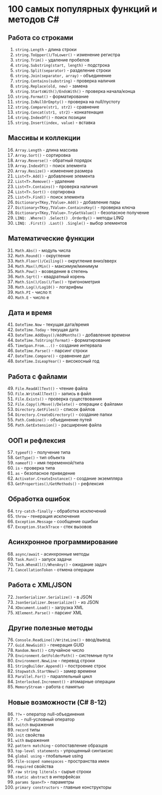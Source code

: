 # 100 самых популярных функций и методов C#

## Работа со строками
1. `string.Length` - длина строки
2. `string.ToUpper()/ToLower()` - изменение регистра
3. `string.Trim()` - удаление пробелов
4. `string.Substring(start, length)` - подстрока
5. `string.Split(separator)` - разделение строки
6. `string.Join(separator, array)` - объединение
7. `string.Contains(substring)` - проверка наличия
8. `string.Replace(old, new)` - замена
9. `string.StartsWith()/EndsWith()` - проверка начала/конца
10. `string.Format()` - форматирование
11. `string.IsNullOrEmpty()` - проверка на null/пустоту
12. `string.Compare(str1, str2)` - сравнение
13. `string.Concat(str1, str2)` - конкатенация
14. `string.IndexOf()` - поиск позиции
15. `string.Insert(index, value)` - вставка

## Массивы и коллекции
16. `Array.Length` - длина массива
17. `Array.Sort()` - сортировка
18. `Array.Reverse()` - обратный порядок
19. `Array.IndexOf()` - поиск элемента
20. `Array.Resize()` - изменение размера
21. `List<T>.Add()` - добавление элемента
22. `List<T>.Remove()` - удаление
23. `List<T>.Contains()` - проверка наличия
24. `List<T>.Sort()` - сортировка
25. `List<T>.Find()` - поиск элемента
26. `Dictionary<TKey,TValue>.Add()` - добавление пары
27. `Dictionary<TKey,TValue>.ContainsKey()` - проверка ключа
28. `Dictionary<TKey,TValue>.TryGetValue()` - безопасное получение
29. `LINQ: .Where() .Select() .OrderBy()` - методы LINQ
30. `LINQ: .First() .Last() .Single()` - выбор элементов

## Математические функции
31. `Math.Abs()` - модуль числа
32. `Math.Round()` - округление
33. `Math.Floor()/Ceiling()` - округление вниз/вверх
34. `Math.Max()/Min()` - максимум/минимум
35. `Math.Pow()` - возведение в степень
36. `Math.Sqrt()` - квадратный корень
37. `Math.Sin()/Cos()/Tan()` - тригонометрия
38. `Math.Log()/Log10()` - логарифмы
39. `Math.PI` - число π
40. `Math.E` - число e

## Дата и время
41. `DateTime.Now` - текущая дата/время
42. `DateTime.Today` - текущая дата
43. `DateTime.AddDays()/AddMonths()` - добавление времени
44. `DateTime.ToString(format)` - форматирование
45. `TimeSpan.From...()` - создание интервала
46. `DateTime.Parse()` - парсинг строки
47. `DateTime.Compare()` - сравнение дат
48. `DateTime.IsLeapYear()` - високосный год

## Работа с файлами
49. `File.ReadAllText()` - чтение файла
50. `File.WriteAllText()` - запись в файл
51. `File.Exists()` - проверка существования
52. `File.Copy()/Move()/Delete()` - операции с файлами
53. `Directory.GetFiles()` - список файлов
54. `Directory.CreateDirectory()` - создание папки
55. `Path.Combine()` - объединение путей
56. `Path.GetExtension()` - расширение файла

## ООП и рефлексия
57. `typeof()` - получение типа
58. `GetType()` - тип объекта
59. `nameof()` - имя переменной/типа
60. `is` - проверка типа
61. `as` - безопасное приведение
62. `Activator.CreateInstance()` - создание экземпляра
63. `GetProperties()/GetMethods()` - рефлексия

## Обработка ошибок
64. `try-catch-finally` - обработка исключений
65. `throw` - генерация исключения
66. `Exception.Message` - сообщение ошибки
67. `Exception.StackTrace` - стек вызовов

## Асинхронное программирование
68. `async/await` - асинхронные методы
69. `Task.Run()` - запуск задачи
70. `Task.WhenAll()/WhenAny()` - ожидание задач
71. `CancellationToken` - отмена операции

## Работа с XML/JSON
72. `JsonSerializer.Serialize()` - в JSON
73. `JsonSerializer.Deserialize()` - из JSON
74. `XDocument.Load()` - загрузка XML
75. `XElement.Parse()` - парсинг XML

## Другие полезные методы
76. `Console.ReadLine()/WriteLine()` - ввод/вывод
77. `Guid.NewGuid()` - генерация GUID
78. `Random.Next()` - случайное число
79. `Environment.GetFolderPath()` - системные пути
80. `Environment.NewLine` - перевод строки
81. `StringBuilder.Append()` - построение строк
82. `Stopwatch.StartNew()` - замер времени
83. `Parallel.For()` - параллельный цикл
84. `Interlocked.Increment()` - атомарные операции
85. `MemoryStream` - работа с памятью

## Новые возможности (C# 8-12)
86. `??=` - оператор null-объединения
87. `?.` - null-условный оператор
88. `switch` выражения
89. `record` типы
90. `init` свойства
91. `with` выражения
92. `pattern matching` - сопоставление образцов
93. `top-level statements` - упрощенный синтаксис
94. `global using` - глобальные using
95. `file-scoped namespaces` - пространства имен
96. `required` свойства
97. `raw string literals` - сырые строки
98. `static abstract` в интерфейсах
99. `params Span<T>` - параметры
100. `primary constructors` - главные конструкторы